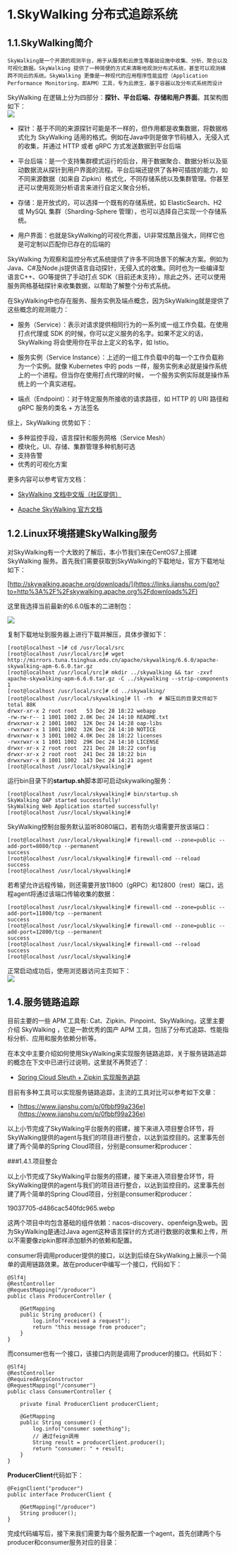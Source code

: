 # 1.SkyWalking 分布式追踪系统

## 1.1.SkyWalking简介

```
SkyWalking是一个开源的观测平台，用于从服务和云原生等基础设施中收集、分析、聚合以及可视化数据。SkyWalking 提供了一种简便的方式来清晰地观测分布式系统，甚至可以观测横跨不同云的系统。SkyWalking 更像是一种现代的应用程序性能监控（Application Performance Monitoring，即APM）工具，专为云原生，基于容器以及分布式系统而设计
```

SkyWalking 在逻辑上分为四部分：**探针、平台后端、存储和用户界面**。其架构图如下：  
![](/static/image/19037705-c6cd5fe0547e57a1.webp)

* 探针：基于不同的来源探针可能是不一样的，但作用都是收集数据，将数据格式化为 SkyWalking 适用的格式。例如在Java中则是做字节码植入，无侵入式的收集，并通过 HTTP 或者 gRPC 方式发送数据到平台后端

* 平台后端：是一个支持集群模式运行的后台，用于数据聚合、数据分析以及驱动数据流从探针到用户界面的流程。平台后端还提供了各种可插拔的能力，如不同来源数据（如来自 Zipkin）格式化，不同存储系统以及集群管理。你甚至还可以使用观测分析语言来进行自定义聚合分析。

* 存储：是开放式的，可以选择一个既有的存储系统，如 ElasticSearch、H2 或 MySQL 集群（Sharding-Sphere 管理），也可以选择自己实现一个存储系统。

* 用户界面：也就是SkyWalking的可视化界面，UI非常炫酷且强大，同样它也是可定制以匹配你已存在的后端的

SkyWalking 为观察和监控分布式系统提供了许多不同场景下的解决方案。例如为Java、C\#及Node.js提供语言自动探针，无侵入式的收集。同时也为一些编译型语言C++、GO等提供了手动打点 SDK（目前还未支持）。除此之外，还可以使用服务网格基础探针来收集数据，以帮助了解整个分布式系统。

在SkyWalking中也存在服务、服务实例及端点概念，因为SkyWalking就是提供了这些概念的观测能力：

* 服务（Service）：表示对请求提供相同行为的一系列或一组工作负载。在使用打点代理或 SDK 的时候，你可以定义服务的名字。如果不定义的话，SkyWalking 将会使用你在平台上定义的名字，如 Istio。

* 服务实例（Service Instance）：上述的一组工作负载中的每一个工作负载称为一个实例。就像 Kubernetes 中的 pods 一样，服务实例未必就是操作系统上的一个进程。但当你在使用打点代理的时候， 一个服务实例实际就是操作系统上的一个真实进程。

* 端点（Endpoint）：对于特定服务所接收的请求路径，如 HTTP 的 URI 路径和 gRPC 服务的类名 + 方法签名

综上，SkyWalking 优势如下：

* 多种监控手段，语言探针和服务网格（Service Mesh）
* 模块化，UI、存储、集群管理多种机制可选
* 支持告警
* 优秀的可视化方案

更多内容可以参考官方文档：

* [SkyWalking 文档中文版（社区提供）](https://links.jianshu.com/go?to=https%3A%2F%2Fskyapm.github.io%2Fdocument-cn-translation-of-skywalking%2F)

* [Apache SkyWalking 官方文档](https://links.jianshu.com/go?to=https%3A%2F%2Fgithub.com%2Fapache%2Fskywalking%2Ftree%2Fmaster%2Fdocs)

## 1.2.Linux环境搭建SkyWalking服务

对SkyWalking有一个大致的了解后，本小节我们来在CentOS7上搭建 SkyWalking 服务。首先我们需要获取到SkyWalking的下载地址，官方下载地址如下：

[http://skywalking.apache.org/downloads/](https://links.jianshu.com/go?to=http%3A%2F%2Fskywalking.apache.org%2Fdownloads%2F)

这里我选择当前最新的6.6.0版本的二进制包：

![](/static/image/19037705-3ca72e9a4a2d7408.webp)

复制下载地址到服务器上进行下载并解压，具体步骤如下：

```
[root@localhost ~]# cd /usr/local/src
[root@localhost /usr/local/src]# wget http://mirrors.tuna.tsinghua.edu.cn/apache/skywalking/6.6.0/apache-skywalking-apm-6.6.0.tar.gz
[root@localhost /usr/local/src]# mkdir ../skywalking && tar -zxvf apache-skywalking-apm-6.6.0.tar.gz -C ../skywalking --strip-components 1
[root@localhost /usr/local/src]# cd ../skywalking/
[root@localhost /usr/local/skywalking]# ll -rh  # 解压后的目录文件如下
total 88K
drwxr-xr-x 2 root root   53 Dec 28 18:22 webapp
-rw-rw-r-- 1 1001 1002 2.0K Dec 24 14:10 README.txt
drwxrwxr-x 2 1001 1002  12K Dec 24 14:28 oap-libs
-rwxrwxr-x 1 1001 1002  32K Dec 24 14:10 NOTICE
drwxrwxr-x 3 1001 1002 4.0K Dec 28 18:22 licenses
-rwxrwxr-x 1 1001 1002  29K Dec 24 14:10 LICENSE
drwxr-xr-x 2 root root  221 Dec 28 18:22 config
drwxr-xr-x 2 root root  241 Dec 28 18:22 bin
drwxrwxr-x 8 1001 1002  143 Dec 24 14:21 agent
[root@localhost /usr/local/skywalking]#
```

运行bin目录下的**startup.sh**脚本即可启动skywalking服务：

```
[root@localhost /usr/local/skywalking]# bin/startup.sh
SkyWalking OAP started successfully!
SkyWalking Web Application started successfully!
[root@localhost /usr/local/skywalking]#
```

SkyWalking控制台服务默认监听8080端口，若有防火墙需要开放该端口：

```
[root@localhost /usr/local/skywalking]# firewall-cmd --zone=public --add-port=8080/tcp --permanent
success
[root@localhost /usr/local/skywalking]# firewall-cmd --reload
success
[root@localhost /usr/local/skywalking]#
```

若希望允许远程传输，则还需要开放11800（gRPC）和12800（rest）端口，远程agent将通过该端口传输收集的数据：

```
[root@localhost /usr/local/skywalking]# firewall-cmd --zone=public --add-port=11800/tcp --permanent
success
[root@localhost /usr/local/skywalking]# firewall-cmd --zone=public --add-port=12800/tcp --permanent
success
[root@localhost /usr/local/skywalking]# firewall-cmd --reload
success
[root@localhost /usr/local/skywalking]#
```

正常启动成功后，使用浏览器访问主页如下：  
![](/static/image/19037705-35f85f77e4bbde93.webp)

## 1.4.服务链路追踪

目前主要的一些 APM 工具有: Cat、Zipkin、Pinpoint、SkyWalking，这里主要介绍 SkyWalking ，它是一款优秀的国产 APM 工具，包括了分布式追踪、性能指标分析、应用和服务依赖分析等。

在本文中主要介绍如何使用SkyWalking来实现服务链路追踪，关于服务链路追踪的概念在下文中已进行过说明，这里就不再赘述了：

* [Spring Cloud Sleuth + Zipkin 实现服务追踪](https://links.jianshu.com/go?to=https%3A%2F%2Fblog.51cto.com%2Fzero01%2F2173394)

目前有多种工具可以实现服务链路追踪，主流的工具对比可以参考如下文章：

* [https://www.jianshu.com/p/0fbbf99a236e](https://www.jianshu.com/p/0fbbf99a236e)

以上小节完成了SkyWalking平台服务的搭建，接下来进入项目整合环节，将SkyWalking提供的agent与我们的项目进行整合，以达到监控目的。这里事先创建了两个简单的Spring Cloud项目，分别是consumer和producer：

###1.4.1.项目整合

以上小节完成了SkyWalking平台服务的搭建，接下来进入项目整合环节，将SkyWalking提供的agent与我们的项目进行整合，以达到监控目的。这里事先创建了两个简单的Spring Cloud项目，分别是consumer和producer：

19037705-d486cac540fdc965.webp

这两个项目中均包含基础的组件依赖：nacos-discovery、openfeign及web。因为SkyWalking是通过Java agent这种语言探针的方式进行数据的收集和上传，所以不需要像zipkin那样添加额外的依赖和配置。

consumer将调用producer提供的接口，以达到后续在SkyWalking上展示一个简单的调用链路效果。故在producer中编写一个接口，代码如下：


```
@Slf4j
@RestController
@RequestMapping("/producer")
public class ProducerController {

    @GetMapping
    public String producer() {
        log.info("received a request");
        return "this message from producer";
    }
}
```

而consumer也有一个接口，该接口内则是调用了producer的接口。代码如下：


```
@Slf4j
@RestController
@RequiredArgsConstructor
@RequestMapping("/consumer")
public class ConsumerController {

    private final ProducerClient producerClient;

    @GetMapping
    public String consumer() {
        log.info("consumer something");
        // 通过feign调用
        String result = producerClient.producer();
        return "consumer: " + result;
    }
}
```
**ProducerClient**代码如下：


```
@FeignClient("producer")
public interface ProducerClient {

    @GetMapping("/producer")
    String producer();
}
```

完成代码编写后，接下来我们需要为每个服务配置一个agent，首先创建两个与producer和consumer服务对应的目录：


